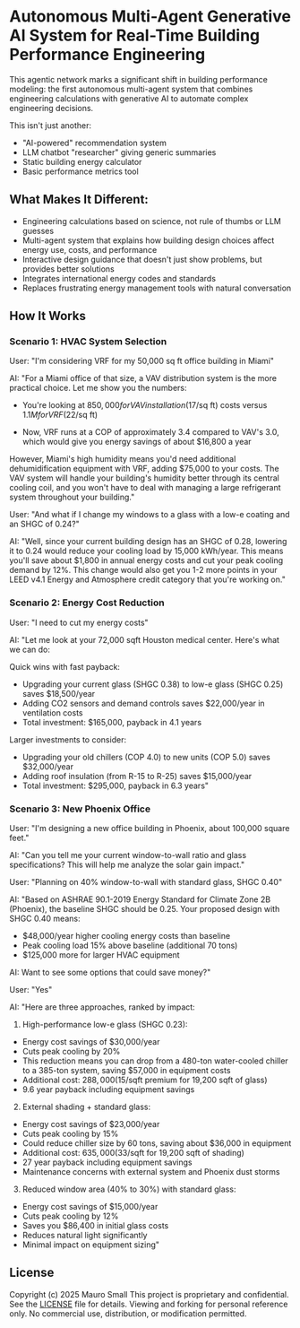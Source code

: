 # Autonomous Multi-Agent Generative AI System for Real-Time Building Performance Engineering

This agentic network marks a significant shift in building performance modeling: the first autonomous multi-agent system that combines engineering calculations with generative AI to automate complex engineering decisions.

This isn't just another:
- "AI-powered" recommendation system
- LLM chatbot "researcher" giving generic summaries
- Static building energy calculator 
- Basic performance metrics tool

## What Makes It Different:
- Engineering calculations based on science, not rule of thumbs or LLM guesses
- Multi-agent system that explains how building design choices affect energy use, costs, and performance
- Interactive design guidance that doesn't just show problems, but provides better solutions
- Integrates international energy codes and standards
- Replaces frustrating energy management tools with natural conversation

## How It Works

### Scenario 1: HVAC System Selection

User: "I'm considering VRF for my 50,000 sq ft office building in Miami"

AI: "For a Miami office of that size, a VAV distribution system is the more practical choice. Let me show you the numbers:

- You're looking at $850,000 for VAV installation ($17/sq ft) costs versus $1.1M for VRF ($22/sq ft)

- Now, VRF runs at a COP of approximately 3.4 compared to VAV's 3.0, which would give you energy savings of about $16,800 a year

However, Miami's high humidity means you'd need additional dehumidification equipment with VRF, adding $75,000 to your costs. The VAV system will handle your building's humidity better through its central cooling coil, and you won't have to deal with managing a large refrigerant system throughout your building."

User: "And what if I change my windows to a glass with a low-e coating and an SHGC of 0.24?"

AI: "Well, since your current building design has an SHGC of 0.28, lowering it to 0.24 would reduce your cooling load by 15,000 kWh/year. This means you'll save about $1,800 in annual energy costs and cut your peak cooling demand by 12%. This change would also get you 1-2 more points in your LEED v4.1 Energy and Atmosphere credit category that you're working on."

### Scenario 2: Energy Cost Reduction

User: "I need to cut my energy costs"

AI: "Let me look at your 72,000 sqft Houston medical center. Here's what we can do:

Quick wins with fast payback:
- Upgrading your current glass (SHGC 0.38) to low-e glass (SHGC 0.25) saves $18,500/year
- Adding CO2 sensors and demand controls saves $22,000/year in ventilation costs
- Total investment: $165,000, payback in 4.1 years

Larger investments to consider:
- Upgrading your old chillers (COP 4.0) to new units (COP 5.0) saves $32,000/year
- Adding roof insulation (from R-15 to R-25) saves $15,000/year
- Total investment: $295,000, payback in 6.3 years"

### Scenario 3: New Phoenix Office

User: "I'm designing a new office building in Phoenix, about 100,000 square feet."

AI: "Can you tell me your current window-to-wall ratio and glass specifications? This will help me analyze the solar gain impact."

User: "Planning on 40% window-to-wall with standard glass, SHGC 0.40"

AI: "Based on ASHRAE 90.1-2019 Energy Standard for Climate Zone 2B (Phoenix), the baseline SHGC should be 0.25. Your proposed design with SHGC 0.40 means:
- $48,000/year higher cooling energy costs than baseline
- Peak cooling load 15% above baseline (additional 70 tons)
- $125,000 more for larger HVAC equipment

AI: Want to see some options that could save money?"

User: "Yes"

AI: "Here are three approaches, ranked by impact:

1. High-performance low-e glass (SHGC 0.23):
- Energy cost savings of $30,000/year
- Cuts peak cooling by 20%
- This reduction means you can drop from a 480-ton water-cooled chiller to a 385-ton system, saving $57,000 in equipment costs
- Additional cost: $288,000 ($15/sqft premium for 19,200 sqft of glass)
- 9.6 year payback including equipment savings

2. External shading + standard glass:
- Energy cost savings of $23,000/year
- Cuts peak cooling by 15%
- Could reduce chiller size by 60 tons, saving about $36,000 in equipment
- Additional cost: $635,000 ($33/sqft for 19,200 sqft of shading)
- 27 year payback including equipment savings
- Maintenance concerns with external system and Phoenix dust storms

3. Reduced window area (40% to 30%) with standard glass:
- Energy cost savings of $15,000/year
- Cuts peak cooling by 12%
- Saves you $86,400 in initial glass costs
- Reduces natural light significantly
- Minimal impact on equipment sizing"


## License
Copyright (c) 2025 Mauro Small
This project is proprietary and confidential. See the [LICENSE](LICENSE) file for details.
Viewing and forking for personal reference only. No commercial use, distribution, or modification permitted.